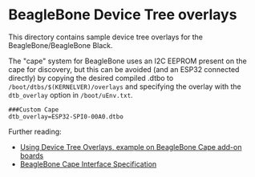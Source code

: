 # BeagleBone Device Tree overlays

This directory contains sample device tree overlays for the
BeagleBone/BeagleBone Black.

The "cape" system for BeagleBone uses an I2C EEPROM present on the cape for
discovery, but this can be avoided (and an ESP32 connected directly) by
copying the desired compiled .dtbo to `/boot/dtbs/$(KERNELVER)/overlays` and
specifying the overlay with the `dtb_overlay` option in `/boot/uEnv.txt`.

    ###Custom Cape
    dtb_overlay=ESP32-SPI0-00A0.dtbo

Further reading:
- [Using Device Tree Overlays, example on BeagleBone Cape add-on boards](https://www.beagleboard.org/blog/2022-02-15-using-device-tree-overlays-example-on-beaglebone-cape-add-on-boards)
- [BeagleBone Cape Interface Specification](https://docs.beagleboard.org/boards/capes/cape-interface-spec.html)
